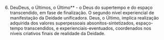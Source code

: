 ﻿6. DeuDeus, o Últimos, o Último** - o Deus do supertempo e do espaço transcendido, em fase de finalização. O segundo nível experiencial de manifestação da Deidade unificadora. Deus, o Último, implica realização adquirida dos valores superpessoais absonitos-sintetizados, espaço-tempo transcendidos, e experienciais-eventuados, coordenados nos níveis criativos finais de realidade da Deidade.